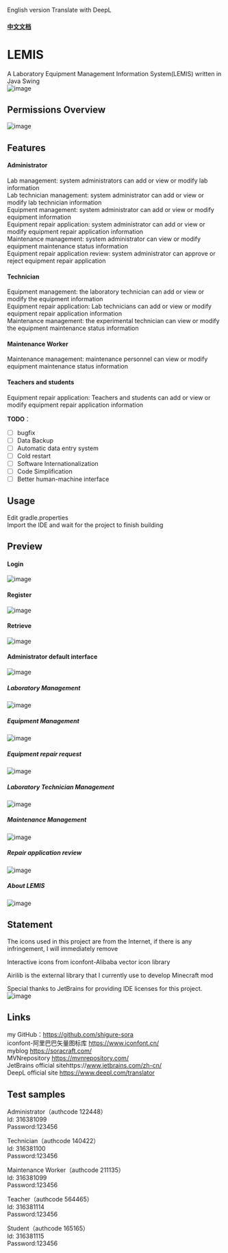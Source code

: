 English version Translate with DeepL
#### [中文文档](https://github.com/shigure-sora/LEMIS/blob/main/README_CN.md)
# LEMIS
A Laboratory Equipment Management Information System(LEMIS) written in Java Swing<br>
![image](https://user-images.githubusercontent.com/60839179/127880463-ebd4050b-ed41-4017-977b-7e99beda90fb.png)
## Permissions Overview
![image](https://user-images.githubusercontent.com/60839179/127882028-10d8dc94-cce9-4745-bdcb-8356026a809e.png)

## Features
#### Administrator
Lab management: system administrators can add or view or modify lab information<br>
Lab technician management: system administrator can add or view or modify lab technician information<br>
Equipment management: system administrator can add or view or modify equipment information<br>
Equipment repair application: system administrator can add or view or modify equipment repair application information<br>
Maintenance management: system administrator can view or modify equipment maintenance status information<br>
Equipment repair application review: system administrator can approve or reject equipment repair application<br>
#### Technician
Equipment management: the laboratory technician can add or view or modify the equipment information<br>
Equipment repair application: Lab technicians can add or view or modify equipment repair application information<br>
Maintenance management: the experimental technician can view or modify the equipment maintenance status information<br>
#### Maintenance Worker
Maintenance management: maintenance personnel can view or modify equipment maintenance status information<br>
#### Teachers and students
Equipment repair application: Teachers and students can add or view or modify equipment repair application information<br>

**TODO**：
  - [ ] bugfix
  - [ ] Data Backup
  - [ ] Automatic data entry system
  - [ ] Cold restart
  - [ ] Software Internationalization
  - [ ] Code Simplification
  - [ ] Better human-machine interface

## Usage
Edit gradle.properties<br>
Import the IDE and wait for the project to finish building<br>

## Preview

#### Login
![image](https://user-images.githubusercontent.com/60839179/127880249-f528cec4-c0a4-433c-832b-bc4680210aab.png)
#### Register
![image](https://user-images.githubusercontent.com/60839179/127880343-801a9fdd-eb72-4e7b-9ff9-30068baa5b69.png)
#### Retrieve
![image](https://user-images.githubusercontent.com/60839179/127880404-36d51f18-f5ed-4a64-9311-df6626c13f5d.png)
#### Administrator default interface
![image](https://user-images.githubusercontent.com/60839179/127880463-ebd4050b-ed41-4017-977b-7e99beda90fb.png)
##### Laboratory Management
![image](https://user-images.githubusercontent.com/60839179/127880656-460ee83f-8507-499d-8912-61027ccfd439.png)
##### Equipment Management
![image](https://user-images.githubusercontent.com/60839179/127880726-d228a4f0-1893-49af-bcfe-a57011962d14.png)
##### Equipment repair request
![image](https://user-images.githubusercontent.com/60839179/127880780-34d5d83a-37e9-4865-9346-19436456a44a.png)
##### Laboratory Technician Management
![image](https://user-images.githubusercontent.com/60839179/127880821-8fa37df4-98ac-43ae-8b93-14292ee8b434.png)
##### Maintenance Management
![image](https://user-images.githubusercontent.com/60839179/127880885-9751726f-9c45-4be9-93d2-f3e710393cde.png)
##### Repair application review
![image](https://user-images.githubusercontent.com/60839179/127880993-ea8287db-db47-4d62-94ff-7305434915a9.png)
##### About LEMIS
![image](https://user-images.githubusercontent.com/60839179/127881043-f6827cb1-7604-4166-baa4-7cfa272a730f.png)

## Statement
The icons used in this project are from the Internet, if there is any infringement, I will immediately remove<br>

Interactive icons from iconfont-Alibaba vector icon library<br>

Airilib is the external library that I currently use to develop Minecraft mod<br>

Special thanks to JetBrains for providing IDE licenses for this project.<br>
![image](https://user-images.githubusercontent.com/60839179/127881222-51f94199-abe3-478f-82cb-bec8119ba1c7.png)

## Links
my GitHub：https://github.com/shigure-sora <br>
iconfont-阿里巴巴矢量图标库 https://www.iconfont.cn/ <br>
myblog https://soracraft.com/ <br>
MVNrepository https://mvnrepository.com/ <br>
JetBrains official sitehttps://www.jetbrains.com/zh-cn/ <br>
DeepL official site https://www.deepl.com/translator

## Test samples
Administrator（authcode 122448）<br>
Id: 316381099<br>
Password:123456<br>

Technician（authcode 140422）<br>
Id: 316381100<br>
Password:123456<br>

Maintenance Worker（authcode 211135）<br>
Id: 316381099<br>
Password:123456<br>

Teacher（authcode 564465）<br>
Id: 316381114<br>
Password:123456<br>

Student（authcode 165165）<br>
Id: 316381115<br>
Password:123456<br>
